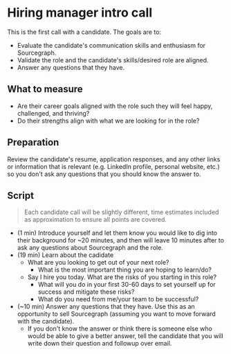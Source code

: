 # Hiring manager intro call

This is the first call with a candidate. The goals are to:

- Evaluate the candidate's communication skills and enthusiasm for Sourcegraph.
- Validate the role and the candidate's skills/desired role are aligned.
- Answer any questions that they have.

## What to measure

- Are their career goals aligned with the role such they will feel happy, challenged, and thriving?
- Do their strengths align with what we are looking for in the role?

## Preparation

Review the candidate's resume, application responses, and any other links or information that is relevant (e.g. LinkedIn profile, personal website, etc.) so you don't ask any questions that you should know the answer to.

## Script

> Each candidate call will be slightly different, time estimates included as approximation to ensure all points are covered.

- (1 min) Introduce yourself and let them know you would like to dig into their background for ~20 minutes, and then will leave 10 minutes after to ask any questions about Sourcegraph and the role.
- (19 min) Learn about the cadidate
  - What are you looking to get out of your next role?
    - What is the most important thing you are hoping to learn/do?
  - Say I hire you today. What are the risks of you starting in this role?
    - What will you do in your first 30-60 days to set yourself up for success and mitigate these risks?
    - What do you need from me/your team to be successful?
- (~10 min) Answer any questions that they have. Use this as an opportunity to sell Sourcegraph (assuming you want to move forward with the candidate).
  - If you don't know the answer or think there is someone else who would be able to give a better answer, tell the candidate that you will write down their question and followup over email.
